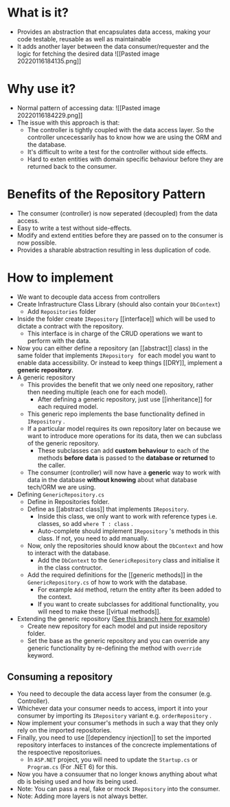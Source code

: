 # What is it?
- Provides an abstraction that encapsulates data access, making your code testable, reusable as well as maintainable
- It adds another layer between the data consumer/requester and the logic for fetching the desired data
  ![[Pasted image 20220116184135.png]]

# Why use it?
- Normal pattern of accessing data:
  ![[Pasted image 20220116184229.png]]
- The issue with this approach is that:
    - The controller is tightly coupled with the data access layer. So the controller uncecessarily has to know how we are using the ORM and the database.
    - It's difficult to write a test for the controller without side effects.
    - Hard to exten entities with domain specific behaviour before they are returned back to the consumer.

# Benefits of the Repository Pattern
- The consumer (controller) is now seperated (decoupled) from the data access.
- Easy to write a test without side-effects.
- Modify and extend entities before they are passed on to the consumer is now possible.
- Provides a sharable abstraction resulting in less duplication of code.

# How to implement
- We want to decouple data access from controllers
- Create Infrastructure Class Library (should also contain your `DbContext`)
    - Add `Repositories` folder
- Inside the folder create `IRepository` [[interface]] which will be used to dictate a contract with the repository.
    - This interface is in charge of the CRUD operations we want to perform with the data.
- Now you can either define a repository (an [[abstract]] class) in the same folder that implements `IRepository ` for each model you want to enable data accessibility. Or instead to keep things [[DRY]], implement a **generic repository**.
- A generic repository
    - This provides the benefit that we only need one repository, rather then needing multiple (each one for each model).
        - After defining a generic repository, just use [[inheritance]] for each required model.
    - This generic repo implements the base functionality defined in `IRepository` .
    - If a particular model requires its own repository later on because we want to introduce more operations for its data, then we can subclass of the generic repository.
        - These subclasses can add **custom behaviour** to each of the methods **before data** is passed to the **database or returned** to the caller.
    - The consumer (controller) will now have a **generic** way to work with data in the database **without knowing** about what database tech/ORM we are using.
- Defining `GenericRepository.cs`
    - Define in Repositories folder.
    - Define as [[abstract class]] that implements `IRepository`.
        - Inside this class, we only want to work with reference types i.e. classes, so add `where T : class` .
        - Auto-complete should implement `IRepository` 's methods in this class. If not, you need to add manually.
    - Now, only the repositories should know about the `DbContext` and how to interact with the database.
        - Add the `DbContext` to the `GenericRepository` class and initialise it in the class contructor.
    - Add the required definitions for the [[generic methods]] in the `GenericRepository.cs` of how to work with the database.
        - For example `Add` method, return the entity after its been added to the context.
        - If you want to create subclasses for additional functionality, you will need to make these [[virtual methods]].
- Extending the generic repository ([See this branch here for example](https://github.com/morvai577/csharp-repository-pattern/tree/2022-01-21-Extending-the-Generic-Repository))
    - Create new repository for each model and put inside repository folder.
    - Set the base as the generic repository and you can override any generic functionality by re-defining the method with `override` keyword.

## Consuming a repository
- You need to decouple the data access layer from the consumer (e.g. Controller).
- Whichever data your consumer needs to access, import it into your consumer by importing its `IRepository` variant e.g. `orderRepository` .
- Now implement your consumer's methods in such a way that they only rely on the imported repositories.
- Finally, you need to use [[dependency injection]] to set the imported repository interfaces to instances of the concrecte implementations of the respoective repositoriues.
    - In `ASP.NET` project, you will need to update the `Startup.cs` or `Program.cs` (For .NET 6) for this.
- Now you have a consuumer that no longer knows anything about what db is beising used and how its being used.
- Note: You can pass a real, fake or mock `IRepository` into the consumer.
- Note: Adding more layers is not always better.